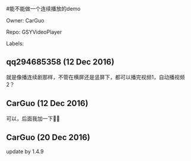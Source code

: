 #能不能做一个连续播放的demo

Owner: CarGuo

Repo: GSYVideoPlayer

Labels: 

## qq294685358 (12 Dec 2016)

就是像播连续剧那样，不管在横屏还是竖屏下，都可以播完视频1，自动播视频2？

## CarGuo (12 Dec 2016)

可以，后面我加一下👌🏻

## CarGuo (20 Dec 2016)

update by 1.4.9

